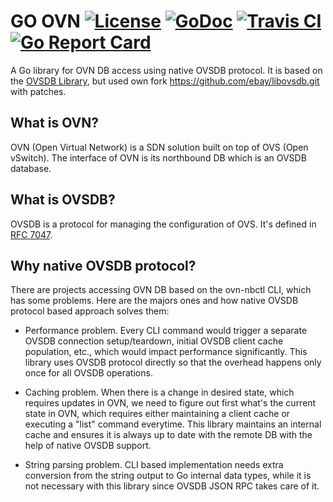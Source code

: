 GO OVN [![License](https://img.shields.io/:license-apache-blue.svg)](https://opensource.org/licenses/Apache-2.0) [![GoDoc](https://godoc.org/github.com/ebay/go-ovn?status.svg)](https://godoc.org/github.com/ebay/go-ovn) [![Travis CI](https://api.travis-ci.org/ebay/go-ovn.svg?branch=master)](https://travis-ci.org/ebay/go-ovn) [![Go Report Card](https://goreportcard.com/badge/ebay/go-ovn)](https://goreportcard.com/report/github.com/ebay/go-ovn)
========

A Go library for OVN DB access using native OVSDB protocol.
It is based on the [OVSDB Library](https://github.com/socketplane/libovsdb.git), but used own fork
https://github.com/ebay/libovsdb.git with patches.

## What is OVN?

OVN (Open Virtual Network) is a SDN solution built on top of OVS (Open vSwitch).
The interface of OVN is its northbound DB which is an OVSDB database.

## What is OVSDB?

OVSDB is a protocol for managing the configuration of OVS.
It's defined in [RFC 7047](http://tools.ietf.org/html/rfc7047).

## Why native OVSDB protocol?

There are projects accessing OVN DB based on the ovn-nbctl CLI, which has some
problems. Here are the majors ones and how native OVSDB protocol based approach
solves them:

- Performance problem. Every CLI command would trigger a separate OVSDB connection setup/teardown,
  initial OVSDB client cache population, etc., which would impact performance significantly. This
  library uses OVSDB protocol directly so that the overhead happens only once for all OVSDB operations.

- Caching problem. When there is a change in desired state, which requires updates in OVN, we need
  to figure out first what's the current state in OVN, which requires either maintaining a client
  cache or executing a "list" command everytime. This library maintains an internal cache and ensures
  it is always up to date with the remote DB with the help of native OVSDB support.

- String parsing problem. CLI based implementation needs extra conversion from the string output
  to Go internal data types, while it is not necessary with this library since OVSDB JSON RPC takes
  care of it.

